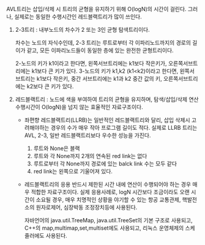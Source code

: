 AVL트리는 삽입/삭제 시 트리의 균형을 유지하기 위해 O(logN)의 시간이 걸린다.
그러나, 실제로는 동일한 수행시간인 레드블랙트리가 많이 쓰인다.

1) 2-3트리
   : 내부노드의 차수가 2 또는 3인 균형 탐색트리이다.
   
     차수는 노드의 자식수인데, 2-3 트리는 루트로부터 각 이파리노드까지의 경로의 길이가 같고,
     모든 이파리노드들이 동일한 층에 있는 완전한 균형트리이다.
     
     2-노드의 키가 k1이라고 한다면, 왼쪽서브트리에는 k1보다 작은키가, 오른쪽서브트리에는 k1보다 큰 키가 있다.
     3-노드의 키가 k1,k2 (k1<k2)이라고 한다면, 왼쪽서브트리는 k1보다 작은키, 중간 서브트리에는 k1과 k2 중간 값의 키, 오른쪽서브트리에는 k2보다 큰 키가 있다.
  
  
2) 레드블랙트리
   : 노드에 색을 부여하여 트리의 균형을 유지하며, 탐색/삽입/삭제 연산수행시간이 O(logN)을 넘지 않는 효율적인 자료구조이다.
   
   * 좌편향 레드블랙트리(LLRB)는 일반적인 레드블랙트리와 달리, 삽입 삭제시 고려해야하는 경우의 수가 매우 작아 프로그램 길이도 적다.
     실제로 LLRB 트리는 AVL, 2-3, 일반 레드블랙트리보다 우수한 성능을 가진다.
     
     1. 루트와 None은 블랙
     2. 루트와 각 None까지 2개의 연속된 red link는 없다
     3. 루트로부터 각 None까지 경로에 있는 balck link 수는 모두 같다
     4. red link는 왼쪽으로 기울어져 있다.
   
   * 레드블랙트리의 응용
     반드시 제한된 시간 내에 연산이 수행되어야 하는 경우 매우 적합한 자료구조이다. 실제 응용사례로, logN 시간보다 조금이라도 오랜 시간이 소요될 경우,
     매우 치명적인 상황을 야기할 수 있는 항공 교통관제, 핵발전소의 원자로제어, 심장박동 조정장치등에 사용된다.
     
     자바언어의 java.util.TreeMap, java.util.TreeSet의 기본 구조로 사용되고, C++의 map,multimap,set,multiset에도 사용되고, 리눅스 운영체제의 스케줄러에도 사용된다.
     
    
